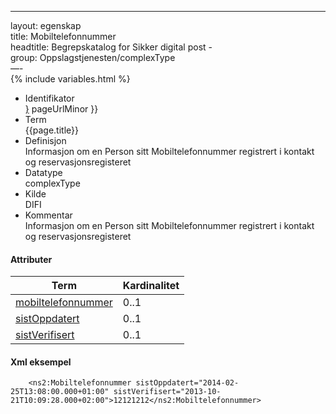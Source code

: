-----

layout: egenskap  
title: Mobiltelefonnummer  
headtitle: Begrepskatalog for Sikker digital post -  
group: Oppslagstjenesten/complexType  
—-  
{% include variables.html %}

  - Identifikator  
    <span style="{ pageUrlMinor ;">[}]({{)</span> pageUrlMinor }}
  - Term  
    {{page.title}}
  - Definisjon  
    Informasjon om en Person sitt Mobiltelefonnummer registrert i
    kontakt og reservasjonsregisteret
  - Datatype  
    complexType
  - Kilde  
    DIFI
  - Kommentar  
    Informasjon om en Person sitt Mobiltelefonnummer registrert i
    kontakt og reservasjonsregisteret

#### Attributer

| Term                                             | Kardinalitet |
| ------------------------------------------------ | ------------ |
| [mobiltelefonnummer](/Felles/mobiltelefonnummer) | 0..1         |
| [sistOppdatert](/Felles/sistOppdatert)           | 0..1         |
| [sistVerifisert](/Felles/sistVerifisert)         | 0..1         |

#### Xml eksempel

``` brush: xml; toolbar: false
    <ns2:Mobiltelefonnummer sistOppdatert="2014-02-25T13:08:00.000+01:00" sistVerifisert="2013-10-21T10:09:28.000+02:00">12121212</ns2:Mobiltelefonnummer>
```
